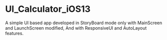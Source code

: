 # UI_Calculator_iOS13
A simple UI based app developed in StoryBoard mode only with MainScreen and LaunchScreen modified, And with ResponsiveUI and AutoLayout features.
